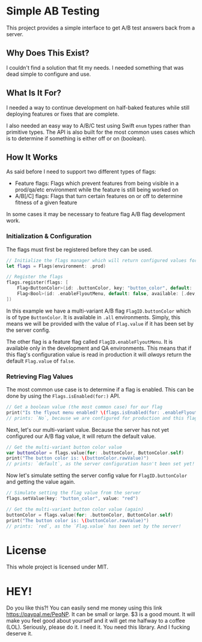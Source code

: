 # Simple AB Testing

This project provides a simple interface to get A/B test answers back from a server.

## Why Does This Exist?

I couldn't find a solution that fit my needs. I needed something that was dead simple to configure and use.

## What Is It For?

I needed a way to continue development on half-baked features while still deploying features or fixes that are complete.

I also needed an easy way to A/B/C test using Swift `enum` types rather than primitive types. The API is also built for the most common uses cases which is to determine if something is either off or on (boolean).

## How It Works

As said before I need to support two different types of flags:

- Feature flags: Flags which prevent features from being visible in a prod/qa/etc environment while the feature is still being worked on
- A/B[/C] flags: Flags that turn certain features on or off to determine fitness of a given feature

In some cases it may be necessary to feature flag A/B flag development work.

### Initialization & Configuration

The flags must first be registered before they can be used.

```swift
// Initialize the flags manager which will return configured values for the production environment.
let flags = Flags(environment: .prod)

// Register the flags
flags.register(flags: [
    Flag<ButtonColor>(id: .buttonColor, key: "button_color", default: .default, available: [.all], mapper: ButtonColor.mapper),
    Flag<Bool>(id: .enableFlyoutMenu, default: false, available: [.dev, .qa])
])
```

In this example we have a multi-variant A/B flag `FlagID.buttonColor` which is of type `ButtonColor`. It is available in `.all` environments. Simply, this means we will be provided with the value of `Flag.value` if it has been set by the server config.

The other flag is a feature flag called `FlagID.enableFlyoutMenu`. It is available only in the development and QA environments. This means that if this flag's configuration value is read in production it will _always_ return the default `Flag.value` of `false`.

### Retrieving Flag Values

The most common use case is to determine if a flag is enabled. This can be done by using the `Flags.isEnabled(for:)` API.

```swift
// Get a boolean value (the most common case) for our flag
print("Is the flyout menu enabled? \(flags.isEnabled(for: .enableFlyoutMenu) ? "Yes" : "No").")
// prints: `No`, because we are configured for production and this flag isn't available in production
```

Next, let's our multi-variant value. Because the server has not yet configured our A/B flag value, it will return the default value.

```swift
// Get the multi-variant button color value
var buttonColor = flags.value(for: .buttonColor, ButtonColor.self)
print("The button color is: \(buttonColor.rawValue)")
// prints: `default`, as the server configuration hasn't been set yet!
```

Now let's simulate setting the server config value for `FlagID.buttonColor` and getting the value again.

```swift
// Simulate setting the flag value from the server
flags.setValue(key: "button_color", value: "red")

// Get the multi-variant button color value (again)
buttonColor = flags.value(for: .buttonColor, ButtonColor.self)
print("The button color is: \(buttonColor.rawValue)")
// prints: `red`, as the `Flag.value` has been set by the server!
```

# License

This whole project is licensed under MIT.

# HEY!

Do you like this?! You can easily send me money using this link https://paypal.me/PeqNP. It can be small or large. $3 is a good mount. It will make you feel good about yourself and it will get me halfway to a coffee (LOL). Seriously, please do it. I need it. You need this library. And I fucking deserve it.
